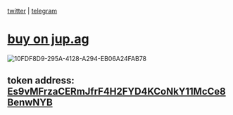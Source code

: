 <a href="https://twitter.com/Jesus15L0rd" target="_blank">twitter</a> | <a href="https://t.me/+X8oazVuiCMBmYTgx" target="_blank">telegram</a>

# <a href="https://jup.ag/swap/SOL-GME_8wXtPeU6557ETkp9WHFY1n1EcU6NxDvbAggHGsMYiHsB" target="_blank">buy on jup.ag</a>

![10FDF8D9-295A-4128-A294-EB06A24FAB78](https://github.com/J35u515L0rd/AM3N/assets/158537982/b399c922-5447-4836-baf1-8d46dce332a1)

## token address: <a href="https://solscan.io/token/Es9vMFrzaCERmJfrF4H2FYD4KCoNkY11McCe8BenwNYB" target="_blank">Es9vMFrzaCERmJfrF4H2FYD4KCoNkY11McCe8BenwNYB</a>

